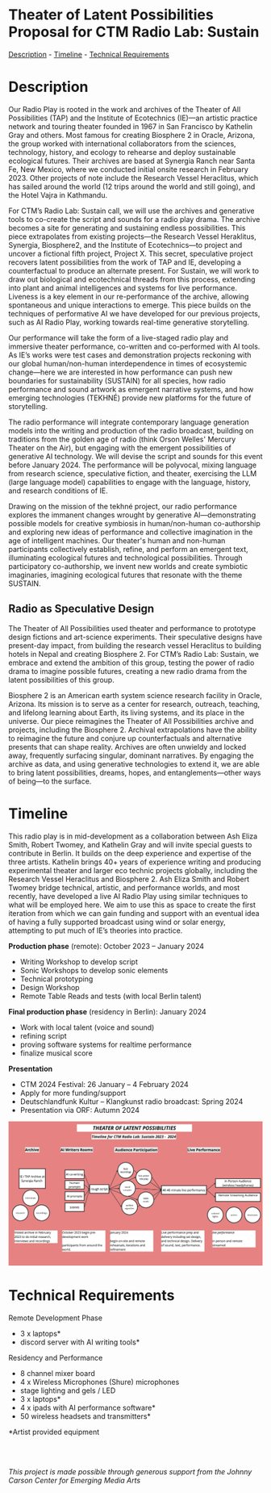 # Theater of Latent Possibilities <br> Proposal for CTM Radio Lab: Sustain

[Description](#description) - [Timeline](#timeline) - [Technical Requirements](#technical-requirements)

# Description

Our Radio Play is rooted in the work and archives of the Theater of All Possibilities (TAP) and the Institute of Ecotechnics (IE)—an artistic practice network and touring theater founded in 1967 in San Francisco by Kathelin Gray and others. Most famous for creating Biosphere 2 in Oracle, Arizona, the group worked with international collaborators from the sciences, technology, history, and ecology to rehearse and deploy sustainable ecological futures. Their archives are based at Synergia Ranch near Santa Fe, New Mexico, where we conducted initial onsite research in February 2023. Other projects of note include the Research Vessel Heraclitus, which has sailed around the world (12 trips around the world and still going), and the Hotel Vajra in Kathmandu. 

For CTM’s Radio Lab: Sustain call, we will use the archives and generative tools to co-create the script and sounds for a radio play drama. The archive becomes a site for generating and sustaining endless possibilities. This piece extrapolates from existing projects—the Research Vessel Heraklitus, Synergia, Biosphere2, and the Institute of Ecotechnics—to project and uncover a fictional fifth project, Project X. This secret, speculative project recovers latent possibilities from the work of TAP and IE, developing a counterfactual to produce an alternate present. For Sustain, we will work to draw out biological and ecotechnical threads from this process, extending into plant and animal intelligences and systems for live performance. Liveness is a key element in our re-performance of the archive, allowing spontaneous and unique interactions to emerge. This piece builds on the techniques of performative AI we have developed for our previous projects, such as AI Radio Play, working towards real-time generative storytelling. 

Our performance will take the form of a live-staged radio play and immersive theater performance, co-written and co-performed with AI tools. As IE’s works were test cases and demonstration projects reckoning with our global human/non-human interdependence in times of ecosystemic change—here we are interested in how performance can push new boundaries for sustainability (SUSTAIN) for all species, how radio performance and sound artwork as emergent narrative systems, and how emerging technologies (TEKHNÉ) provide new platforms for the future of storytelling.

The radio performance will integrate contemporary language generation models into the writing and production of the radio broadcast, building on traditions from the golden age of radio (think Orson Welles' Mercury Theater on the Air), but engaging with the emergent possibilities of generative AI technology. We will devise the script and sounds for this event before January 2024. The performance will be polyvocal, mixing language from research science, speculative fiction, and theater, exercising the LLM (large language model) capabilities to engage with the language, history, and research conditions of IE.

Drawing on the mission of the tekhné project, our radio performance explores the immanent changes wrought by generative AI—demonstrating possible models for creative symbiosis in human/non-human co-authorship and exploring new ideas of performance and collective imagination in the age of intelligent machines. Our theater's human and non-human participants collectively establish, refine, and perform an emergent text, illuminating ecological futures and technological possibilities. Through participatory co-authorship, we invent new worlds and create symbiotic imaginaries, imagining ecological futures that resonate with the theme SUSTAIN. 

## Radio as Speculative Design

The Theater of All Possibilities used theater and performance to prototype design fictions and art-science experiments. Their speculative designs have present-day impact, from building the research vessel Heraclitus to building hotels in Nepal and creating Biosphere 2. For CTM’s Radio Lab: Sustain, we embrace and extend the ambition of this group, testing the power of radio drama to imagine possible futures, creating a new radio drama from the latent possibilities of this group.

Biosphere 2 is an American earth system science research facility in Oracle, Arizona. Its mission is to serve as a center for research, outreach, teaching, and lifelong learning about Earth, its living systems, and its place in the universe. Our piece reimagines the Theater of All Possibilities archive and projects, including the Biosphere 2. Archival extrapolations have the ability to reimagine the future and conjure up counterfactuals and alternative presents that can shape reality. Archives are often unwieldy and locked away, frequently surfacing singular, dominant narratives. By engaging the archive as data, and using generative technologies to extend it, we are able to bring latent possibilities, dreams, hopes, and entanglements—other ways of being—to the surface.

# Timeline

This radio play is in mid-development as a collaboration between Ash Eliza Smith, Robert Twomey, and Kathelin Gray and will invite special guests to contribute in Berlin. It builds on the deep experience and expertise of the three artists. Kathelin brings 40+ years of experience writing and producing experimental theater and larger eco technic projects globally, including the Research Vessel Heraclitus and Biosphere 2. Ash Eliza Smith and Robert Twomey bridge technical, artistic, and performance worlds, and most recently, have developed a live AI Radio Play using similar techniques to what will be employed here. We aim to use this as space to create the first iteration from which we can gain funding and support with an eventual idea of having a fully supported broadcast using wind or solar energy, attempting to put much of IE’s theories into practice.

**Production phase** (remote): October 2023 – January 2024
- Writing Workshop to develop script 
- Sonic Workshops to develop sonic elements
- Technical prototyping
- Design Workshop 
- Remote Table Reads and tests (with local Berlin talent)

**Final production phase** (residency in Berlin): January 2024
- Work with local talent (voice and sound)
- refining script
- proving software systems for realtime performance
- finalize musical score

**Presentation**
- CTM 2024 Festival: 26 January – 4 February 2024
- Apply for more funding/support
- Deutschlandfunk Kultur – Klangkunst radio broadcast: Spring 2024
- Presentation via ORF: Autumn 2024

![image](images/radio-play-ctm.jpg)

# Technical Requirements

Remote Development Phase
- 3 x laptops*
- discord server with AI writing tools*

Residency and Performance
- 8 channel mixer board
- 4 x Wireless Microphones (Shure) microphones
- stage lighting and gels / LED
- 3 x laptops*
- 4 x ipads with AI performance software*
- 50 wireless headsets and transmitters*

*Artist provided equipment


<br>
<br>

_This project is made possible through generous support from the Johnny Carson Center for Emerging Media Arts_

